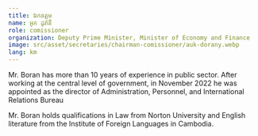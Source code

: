 ```yaml
---
title: ឯកឧត្តម
name: អូក ដូរ៉ានី
role: comissioner
organization: Deputy Prime Minister, Minister of Economy and Finance
image: src/asset/secretaries/chairman-comissioner/auk-dorany.webp
lang: km
---
```


Mr. Boran has more than 10 years of experience in public sector. After working at the central level of government, in November 2022 he was appointed as the director of Administration, Personnel, and International Relations Bureau

Mr. Boran holds qualifications in Law from Norton University and English literature from the Institute of Foreign Languages in Cambodia.
